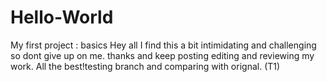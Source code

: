 # Hello-World
My first project : basics
Hey all I find this a bit intimidating and challenging so dont give up on me. thanks and keep posting editing and reviewing my work.
All the best!testing branch and comparing with orignal. (T1)
